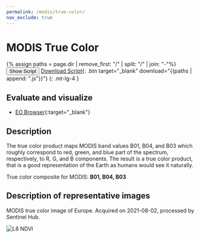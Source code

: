 ```yaml
---
permalink: /modis/true-color/
nav_exclude: true
---
```


# MODIS True Color
{% assign paths = page.dir | remove_first: "/" | split: "/" | join: "-"%}
<button class="btn btn-primary" id="toggle-script" onclick="toggleScript()">Show Script</button>
[Download Script](script.js){: .btn target="_blank" download="{{paths | append: ".js"}}"}
{: .mt-lg-4 }

<div id="script" style="display:none;"> 
{% highlight javascript %}
{% include_relative script.js %}
{% endhighlight %}
</div>

## Evaluate and visualize

- [EO Browser](https://sentinelshare.page.link/DJK6){:target="_blank"}   

## Description

The true color product maps MODIS band values B01, B04, and B03 which roughly correspond to red, green, and blue part of the spectrum, respectively, to R, G, and B components. The result is a true color product, that is a good representation of the Earth as humans would see it naturally.

True color composite for MODIS: **B01, B04, B03**

## Description of representative images

MODIS true color image of Europe. Acquired on 2021-08-02, processed by Sentinel Hub. 

![L8 NDVI](fig/fig1.png)


 